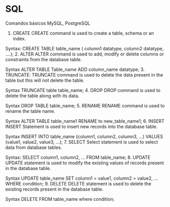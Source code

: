 # SQL
Comandos básicos MySQL, PostgreSQL

1. CREATE
CREATE command is used to create a table, schema or an index.

Syntax:
         CREATE TABLE table_name (
                column1 datatype,
                column2 datatype,
                ....);
2. ALTER
ALTER command is used to add, modify or delete columns or constraints from the database table.

Syntax
ALTER TABLE Table_name ADD column_name datatype;
3. TRUNCATE:
TRUNCATE command is used to delete the data present in the table but this will not delete the table.

Syntax
TRUNCATE table table_name;
4. DROP
DROP command is used to delete the table along with its data.

Syntax
DROP TABLE table_name;
5. RENAME
RENAME command is used to rename the table name.

Syntax
ALTER TABLE table_name1 RENAME to new_table_name1; 
6. INSERT
INSERT Statement is used to insert new records into the database table.

Syntax
INSERT INTO table_name (column1, column2, column3, ...) VALUES (value1, value2, value3, ...);
7. SELECT
Select statement is used to select data from database tables.

Syntax:
SELECT column1, column2, ...
FROM table_name; 
8. UPDATE
UPDATE statement is used to modify the existing values of records present in the database table.

Syntax
UPDATE table_name
SET column1 = value1, column2 = value2, ...
WHERE condition; 
9. DELETE
DELETE statement is used to delete the existing records present in the database table.

Syntax
DELETE FROM table_name where condition;

